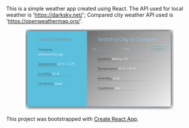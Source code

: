 
This is a simple weather app created using React. 
The API used for local weather is 'https://darksky.net/';
Compared city weather API used is 'https://openweathermap.org/'.

 <div align="center">
     <img src="/public/weatherapp.png" width="400px"</img> 
 </div>


This project was bootstrapped with [Create React App](https://github.com/facebook/create-react-app).

 
